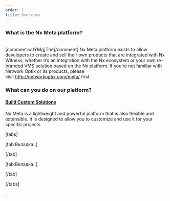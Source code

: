 ```yaml
---
order: 1
title: Overview
---
```


### What is the Nx Meta platform?

\
[comment:wJYMg]The[/comment] Nx Meta platform exists to allow developers to create and sell their own products that are integrated with Nx Witness, whether it’s an integration with the Nx ecosystem or your own re-branded VMS solution based on the Nx platform. If you’re not familiar with Network Optix or its products, please visit <http://networkoptix.com/meta/> first.

### What can you do on our platform?

#### [Build Custom Solutions](https://meta.nxvms.com/docs/developers/knowledgebase/205)

Nx Meta is a lightweight and powerful platform that is also flexible and extensible. It is designed to allow you to customize and use it for your specific projects

[tabs]

[tab:Вкладка::]



[/tab]

[tab:Вкладка::]



[/tab]

[/tabs]

.